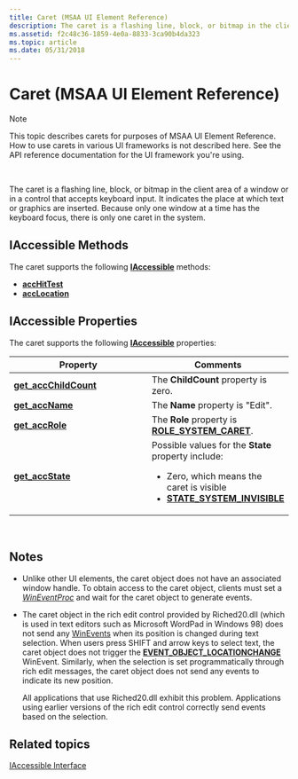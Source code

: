 ```yaml
---
title: Caret (MSAA UI Element Reference)
description: The caret is a flashing line, block, or bitmap in the client area of a window or in a control that accepts keyboard input.
ms.assetid: f2c48c36-1859-4e0a-8833-3ca90b4da323
ms.topic: article
ms.date: 05/31/2018
---
```


# Caret (MSAA UI Element Reference)

> [!Note]  
> This topic describes carets for purposes of MSAA UI Element Reference. How to use carets in various UI frameworks is not described here. See the API reference documentation for the UI framework you're using.

 

The caret is a flashing line, block, or bitmap in the client area of a window or in a control that accepts keyboard input. It indicates the place at which text or graphics are inserted. Because only one window at a time has the keyboard focus, there is only one caret in the system.

## IAccessible Methods

The caret supports the following [**IAccessible**](/windows/desktop/api/oleacc/nn-oleacc-iaccessible) methods:

-   [**accHitTest**](/windows/desktop/api/Oleacc/nf-oleacc-iaccessible-acchittest)
-   [**accLocation**](/windows/desktop/api/Oleacc/nf-oleacc-iaccessible-acclocation)

## IAccessible Properties

The caret supports the following [**IAccessible**](/windows/desktop/api/oleacc/nn-oleacc-iaccessible) properties:



<table>
<colgroup>
<col style="width: 50%" />
<col style="width: 50%" />
</colgroup>
<thead>
<tr class="header">
<th>Property</th>
<th>Comments</th>
</tr>
</thead>
<tbody>
<tr class="odd">
<td><a href="/windows/desktop/api/Oleacc/nf-oleacc-iaccessible-get_accchildcount"><strong>get_accChildCount</strong></a></td>
<td>The <strong>ChildCount</strong> property is zero.</td>
</tr>
<tr class="even">
<td><a href="/windows/desktop/api/Oleacc/nf-oleacc-iaccessible-get_accname"><strong>get_accName</strong></a></td>
<td>The <strong>Name</strong> property is &quot;Edit&quot;.</td>
</tr>
<tr class="odd">
<td><a href="/windows/desktop/api/Oleacc/nf-oleacc-iaccessible-get_accrole"><strong>get_accRole</strong></a></td>
<td>The <strong>Role</strong> property is <a href="object-roles"><strong>ROLE_SYSTEM_CARET</strong></a>.</td>
</tr>
<tr class="even">
<td><a href="/windows/desktop/api/Oleacc/nf-oleacc-iaccessible-get_accstate"><strong>get_accState</strong></a></td>
<td>Possible values for the <strong>State</strong> property include:
<ul>
<li>Zero, which means the caret is visible</li>
<li><a href="object-state-constants"><strong>STATE_SYSTEM_INVISIBLE</strong></a></li>
</ul></td>
</tr>
</tbody>
</table>



 

## Notes

-   Unlike other UI elements, the caret object does not have an associated window handle. To obtain access to the caret object, clients must set a [*WinEventProc*](/windows/desktop/api/Winuser/nc-winuser-wineventproc) and wait for the caret object to generate events.
-   The caret object in the rich edit control provided by Riched20.dll (which is used in text editors such as Microsoft WordPad in Windows 98) does not send any [WinEvents](winevents-collision169.md) when its position is changed during text selection. When users press SHIFT and arrow keys to select text, the caret object does not trigger the [**EVENT\_OBJECT\_LOCATIONCHANGE**](event-constants.md) WinEvent. Similarly, when the selection is set programmatically through rich edit messages, the caret object does not send any events to indicate its new position.

    All applications that use Riched20.dll exhibit this problem. Applications using earlier versions of the rich edit control correctly send events based on the selection.

## Related topics

<dl> <dt>

[IAccessible Interface](/windows/desktop/api/oleacc/nn-oleacc-iaccessible)
</dt> </dl>

 

 





